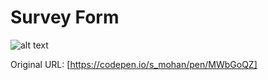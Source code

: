 # Survey Form

![alt text](https://res.cloudinary.com/dkp2goy1i/image/upload/v1617664947/burger_SS_ou6enw.jpg)

Original URL: [https://codepen.io/s_mohan/pen/MWbGoQZ]


